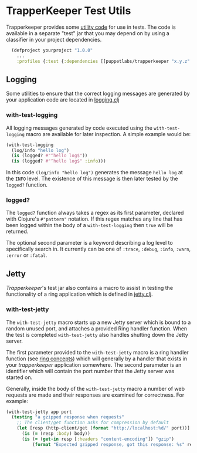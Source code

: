 # TrapperKeeper Test Utils

Trapperkeeper provides some [utility code](../test/puppetlabs/trapperkeeper/testutils)
for use in tests. The code is available in a separate "test" jar that you may depend
on by using a classifier in your project dependencies.

```clojure
  (defproject yourproject "1.0.0"
    ...
    :profiles {:test {:dependencies [[puppetlabs/trapperkeeper "x.y.z" :classifier "test"]]}})
```

## Logging

Some utilities to ensure that the correct logging messages are generated by your application code are located in
[logging.clj](../test/puppetlabs/trapperkeeper/testutils/logging.clj)

### with-test-logging

All logging messages generated by code executed using the `with-test-logging` macro are available for later inspection.
A simple example would be:

```clojure
(with-test-logging
  (log/info "hello log")
  (is (logged? #"^hello log$"))
  (is (logged? #"^hello log$" :info)))
```

In this code `(log/info "hello log")` generates the message `hello log` at the `INFO` level. The existence of this
message is then later tested by the `logged?` function.

### logged?

The `logged?` function always takes a regex as its first parameter, declared with Clojure's `#"pattern"` notation. If
this regex matches any line that has been logged within the body of a `with-test-logging` then `true` will be returned.

The optional second parameter is a keyword describing a log level to specifically search in. It currently can be one of
`:trace`, `:debug`, `:info`, `:warn`, `:error` or `:fatal`.

## Jetty

_Trapperkeeper_'s test jar also contains a macro to assist in testing the functionality of a ring application which is
defined in [jetty.clj](../test/puppetlabs/trapperkeeper/testutils/jetty.clj).

### with-test-jetty

The `with-test-jetty` macro starts up a new Jetty server which is bound to a random unused port, and attaches a
provided Ring handler function. When the test is completed `with-test-jetty` also handles shutting down the Jetty
server.

The first parameter provided to the `with-test-jetty` macro is a ring handler function (see
[ring concepts](https://github.com/ring-clojure/ring/wiki/Concepts)) which will generally by a handler that exists in
your _trapperkeeper_ application somewhere. The second parameter is an identifier which will contain the port number
that the Jetty server was started on.

Generally, inside the body of the `with-test-jetty` macro a number of web requests are made and their responses are
examined for correctness. For example:

```clojure
(with-test-jetty app port
  (testing "a gzipped response when requests"
    ;; The client/get function asks for compression by default
    (let [resp (http-client/get (format "http://localhost:%d/" port))]
      (is (= (resp :body) body))
      (is (= (get-in resp [:headers "content-encoding"]) "gzip")
          (format "Expected gzipped response, got this response: %s" resp))))
```

